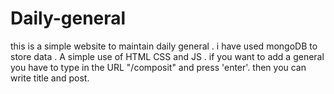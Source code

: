 # Daily-general

this is a simple website to maintain daily general .
i have used mongoDB to store data . A simple use of HTML CSS and JS .
if you want to add a general you have to type in the URL "/composit" and press 'enter'.
then you can write title and post.

